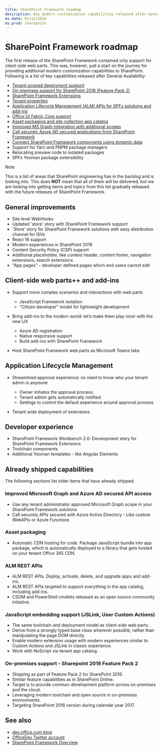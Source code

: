 ```yaml
---
title: SharePoint Framework roadmap
description: Key modern customization capabilities released after General Availability.
ms.date: 01/12/2018
ms.prod: sharepoint
---
```


# SharePoint Framework roadmap

The first release of the SharePoint Framework contained only support for client-side web parts. This was, however, just a start on the journey for providing additional modern customization capabilities to SharePoint. Following is a list of key capabilities released after General Availability:

- [Tenant-scoped deployment support](./tenant-scoped-deployment.md)
- [On-premises support for SharePoint 2016 (Feature Pack 2)](./sharepoint-2016-support.md)
- [SharePoint Framework Extensions](./extensions/overview-extensions.md)
- [Tenant properties](./tenant-properties.md)
- [Application Lifecycle Management (ALM) APIs for SPFx solutions and add-ins](../apis/alm-api-for-spfx-add-ins.md)
- [Office UI Fabric Core support](https://dev.office.com/blogs/improved-support-for-office-ui-fabric-core)
- [Asset packaging and site collection app catalog](../general-development/site-collection-app-catalog.md)
- [Improved MS Graph integration with additional scopes](./use-msgraph.md)
- [Call securely Azure AD secured applications from SharePoint Framework](./use-aadhttpclient.md)
- [Connect SharePoint Framework components using dynamic data](./dynamic-data.md)
- Support for Yarn and PNPM package managers
- Relocating preview code to isolated packages
- SPFx Yeoman package extensibility

> [!NOTE]
> This is a list of areas that SharePoint engineering has in the backlog and is looking into. This does **NOT** mean that all of them will be delivered, but we are looking into getting items and topics from this list gradually released with the future releases of SharePoint Framework.

## General improvements

- Site level WebHooks
- Updated 'store' story with SharePoint Framework support
- 'Store' story for SharePoint Framework solutions with easy distribution channel for ISVs 
- React 16 support
- Modern experiences in SharePoint 2019
- Content Security Policy (CSP) support
- Additional placeholder, like content header, content footer, navigation extensions, search extensions
- "App pages" - developer defined pages which end users cannot edit

## Client-side web parts++ and add-ins

- Support more complex scenarios and interactions with web parts
	- JavaScript Framework isolation
    - "Citizen developer" model for lightweight development

- Bring add-ins to the modern world: let’s make them play nicer with the new UX
    - Azure AD registration
    - Native responsive support
    - Build add-ins with SharePoint Framework

- Host SharePoint Framework web parts as Microsoft Teams tabs


## Application Lifecycle Management

- Streamlined approval experience: no need to know who your tenant admin is anymore
    - Owner initiates the approval process.
    - Tenant admin gets automatically notified.
    - Settings to control the default experience around approval process.

- Tenant wide deployment of extensions

## Developer experience

- SharePoint Framework Workbench 2.0: Development story for SharePoint Framework Extensions
- Toolchain components
- Additional Yeoman templates - like Angular Elements

## Already shipped capabilities

The following sections list older items that have already shipped.

### Improved Microsoft Graph and Azure AD secured API access

- Use any tenant administrator approved Microsoft Graph scope in your SharePoint Framework solutions
- Call securely APIs secured with Azure Active Directory - Like custom WebAPIs or Azure Functions

### Asset packaging

- Automatic CDN hosting for code. Package JavaScript bundle into app package, which is automatically deployed to a library that gets hosted on your tenant Office 365 CDN.

### ALM REST APIs

- ALM REST APIs. Deploy, activate, delete, and upgrade apps and add-ins.
- ALM REST APIs targeted to support *everything* in the app catalog, including add-ins.
- CSOM and PowerShell cmdlets released as an open source community initiative.

### JavaScript embedding support (JSLink, User Custom Actions) 

- The same toolchain and deployment model as client-side web parts.
- Derive from a strongly typed base class wherever possible, rather than manipulating the page DOM directly.
- Enable modern extension usage with modern experiences similar to Custom Actions and JSLink in classic experience.
- Work with NoScript via tenant app catalog.

### On-premises support - Sharepoint 2016 Feature Pack 2

- Shipping as part of Feature Pack 2 for SharePoint 2016.
- Similar feature capabilities as in SharePoint Online.
- Target is to provide common development platform across on-premises and the cloud.
- Leveraging modern toolchain and open source in on-premises environments.
- Targeting SharePoint 2016 version during calendar year 2017.


## See also

- [dev.office.com blog](https://dev.office.com/blogs)
- [OfficeDev Twitter account](https://twitter.com/officedev)
- [SharePoint Framework Overview](sharepoint-framework-overview.md)
